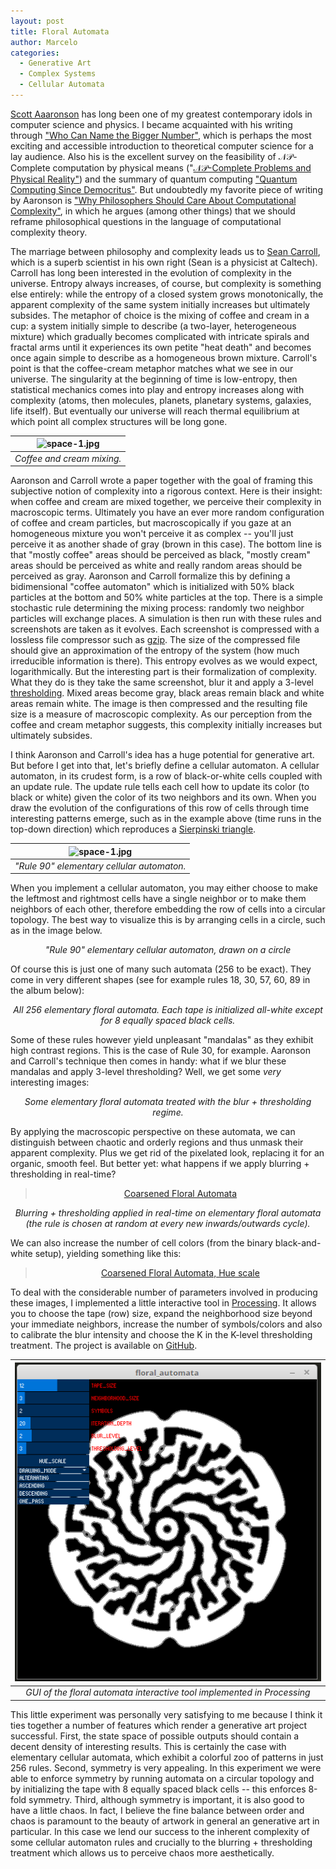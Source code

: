 ```yaml
---
layout: post
title: Floral Automata
author: Marcelo
categories:
  - Generative Art
  - Complex Systems
  - Cellular Automata
---
```


[Scott Aaaronson](https://www.scottaaronson.com/blog/) has long been one of my greatest contemporary idols in computer science and physics. I became acquainted with his writing through ["Who Can Name the Bigger Number"](https://www.scottaaronson.com/writings/bignumbers.html), which is perhaps the most exciting and accessible introduction to theoretical computer science for a lay audience. Also his is the excellent survey on the feasibility of $\mathcal{NP}$-Complete computation by physical means ("[$\mathcal{NP}$-Complete Problems and Physical Reality"](https://www.scottaaronson.com/papers/npcomplete.pdf)) and the summary of quantum computing ["Quantum Computing Since Democritus"](https://www.goodreads.com/book/show/17471298-quantum-computing-since-democritus). But undoubtedly my favorite piece of writing by Aaronson is ["Why Philosophers Should Care About Computational Complexity"](https://www.scottaaronson.com/papers/philos.pdf), in which he argues (among other things) that we should reframe philosophical questions in the language of computational complexity theory.

The marriage between philosophy and complexity leads us to [Sean Carroll](https://www.preposterousuniverse.com/), which is a superb scientist in his own right (Sean is a physicist at Caltech). Carroll has long been interested in the evolution of complexity in the universe. Entropy always increases, of course, but complexity is something else entirely: while the entropy of a closed system grows monotonically, the apparent complexity of the same system initially increases but ultimately subsides. The metaphor of choice is the mixing of coffee and cream in a cup: a system initially simple to describe (a two-layer, heterogeneous mixture) which gradually becomes complicated with intricate spirals and fractal arms until it experiences its own petite "heat death" and becomes once again simple to describe as a homogeneous brown mixture. Carroll's point is that the coffee-cream metaphor matches what we see in our universe. The singularity at the beginning of time is low-entropy, then statistical mechanics comes into play and entropy increases along with complexity (atoms, then molecules, planets, planetary systems, galaxies, life itself). But eventually our universe will reach thermal equilibrium at which point all complex structures will be long gone.

| ![space-1.jpg](https://thumbs.gfycat.com/ShrillAggravatingHumpbackwhale-small.gif) |
|:--:|
| *Coffee and cream mixing.* |


Aaronson and Carroll wrote a paper together with the goal of framing this subjective notion of complexity into a rigorous context. Here is their insight: when coffee and cream are mixed together, we perceive their complexity in macroscopic terms. Ultimately you have an ever more random configuration of coffee and cream particles, but macroscopically if you gaze at an homogeneous mixture you won't perceive it as complex -- you'll just perceive it as another shade of gray (brown in this case). The bottom line is that "mostly coffee" areas should be perceived as black, "mostly cream" areas should be perceived as white and really random areas should be perceived as gray. Aaronson and Carroll formalize this by defining a bidimensional "coffee automaton" which is initialized with 50% black particles at the bottom and 50% white particles at the top. There is a simple stochastic rule determining the mixing process: randomly two neighbor particles will exchange places. A simulation is then run with these rules and screenshots are taken as it evolves. Each screenshot is compressed with a lossless file compressor such as [gzip](https://www.gzip.org/). The size of the compressed file should give an approximation of the entropy of the system (how much irreducible information is there). This entropy evolves as we would expect, logarithmically. But the interesting part is their formalization of complexity. What they do is they take the same screenshot, blur it and apply a 3-level [thresholding](https://en.wikipedia.org/wiki/Thresholding_(image_processing)). Mixed areas become gray, black areas remain black and white areas remain white. The image is then compressed and the resulting file size is a measure of macroscopic complexity. As our perception from the coffee and cream metaphor suggests, this complexity initially increases but ultimately subsides.

I think Aaronson and Carroll's idea has a huge potential for generative art. But before I get into that, let's briefly define a cellular automaton. A cellular automaton, in its crudest form, is a row of black-or-white cells coupled with an update rule. The update rule tells each cell how to update its color (to black or white) given the color of its two neighbors and its own. When you draw the evolution of the configurations of this row of cells through time interesting patterns emerge, such as in the example above (time runs in the top-down direction) which reproduces a [Sierpinski triangle](https://en.wikipedia.org/wiki/Sierpinski_triangle).

| ![space-1.jpg](http://www.crystalinks.com/cellularautomaton.gif) |
|:--:|
| *"Rule 90" elementary cellular automaton.* |

When you implement a cellular automaton, you may either choose to make the leftmost and rightmost cells have a single neighbor or to make them neighbors of each other, therefore embedding the row of cells into a circular topology. The best way to visualize this is by arranging cells in a circle, such as in the image below.

<center>
	<blockquote class="imgur-embed-pub" lang="en" data-id="K9seNl0"></blockquote><script async src="//s.imgur.com/min/embed.js" charset="utf-8"></script>
	<p> <em>"Rule 90" elementary cellular automaton, drawn on a circle</em> </p>
</center>

Of course this is just one of many such automata (256 to be exact). They come in very different shapes (see for example rules 18, 30, 57, 60, 89 in the album below):

<center>
	<blockquote class="imgur-embed-pub" lang="en" data-id="a/xWdLG"></blockquote><script async src="//s.imgur.com/min/embed.js" charset="utf-8"></script>
	<p> <em>All 256 elementary floral automata. Each tape is initialized all-white except for 8 equally spaced black cells.</em> </p>
</center>

Some of these rules however yield unpleasant "mandalas" as they exhibit high contrast regions. This is the case of Rule 30, for example. Aaronson and Carroll's technique then comes in handy: what if we blur these mandalas and apply 3-level thresholding? Well, we get some *very* interesting images:

<center>
	<blockquote class="imgur-embed-pub" lang="en" data-id="a/h032O"></blockquote><script async src="//s.imgur.com/min/embed.js" charset="utf-8"></script>
	<p> <em>Some elementary floral automata treated with the blur + thresholding regime.</em> </p>
</center>

By applying the macroscopic perspective on these automata, we can distinguish between chaotic and orderly regions and thus unmask their apparent complexity. Plus we get rid of the pixelated look, replacing it for an organic, smooth feel. But better yet: what happens if we apply blurring + thresholding in real-time?

<center>
	<blockquote class="imgur-embed-pub" lang="en" data-id="a/Sq1E4"><a href="//imgur.com/Sq1E4">Coarsened Floral Automata</a></blockquote><script async src="//s.imgur.com/min/embed.js" charset="utf-8"></script>
	<p> <em>Blurring + thresholding applied in real-time on elementary floral automata (the rule is chosen at random at every new inwards/outwards cycle).</em> </p>
</center>

We can also increase the number of cell colors (from the binary black-and-white setup), yielding something like this:

<center>
	<blockquote class="imgur-embed-pub" lang="en" data-id="DPVsTM6"><a href="//imgur.com/DPVsTM6">Coarsened Floral Automata, Hue scale</a></blockquote><script async src="//s.imgur.com/min/embed.js" charset="utf-8"></script>
</center>

To deal with the considerable number of parameters involved in producing these images, I implemented a little interactive tool in [Processing](https://processing.org/). It allows you to choose the tape (row) size, expand the neighborhood size beyond your immediate neighbors, increase the number of symbols/colors and also to calibrate the blur intensity and choose the K in the K-level thresholding treatment. The project is available on [GitHub](https://github.com/marceloprates/Floral-Automata).

|![](https://raw.githubusercontent.com/marceloprates/Floral-Automata/master/screenshot-BW.png)|
|:--:|
|*GUI of the floral automata interactive tool implemented in Processing*|

This little experiment was personally very satisfying to me because I think it ties together a number of features which render a generative art project successful. First, the state space of possible outputs should contain a decent density of interesting results. This is certainly the case with elementary cellular automata, which exhibit a colorful zoo of patterns in just 256 rules. Second, symmetry is very appealing. In this experiment we were able to enforce symmetry by running automata on a circular topology and by initializing the tape with 8 equally spaced black cells -- this enforces 8-fold symmetry. Third, although symmetry is important, it is also good to have a little chaos. In fact, I believe the fine balance between order and chaos is paramount to the beauty of artwork in general an generative art in particular. In this case we lend our success to the inherent complexity of some cellular automaton rules and crucially to the blurring + thresholding treatment which allows us to perceive chaos more aesthetically.
